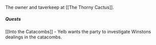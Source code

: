 The owner and taverkeep at [[The Thorny Cactus]].

##### Quests
[[Into the Catacombs]] - Yelb wants the party to investigate Winstons dealings in the catacombs.